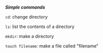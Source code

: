 ***Simple commands***

```cd```: change directory

```ls```: list the contents of a directory

```mkdir```: make a directory

```touch filename```: make a file called "filename"